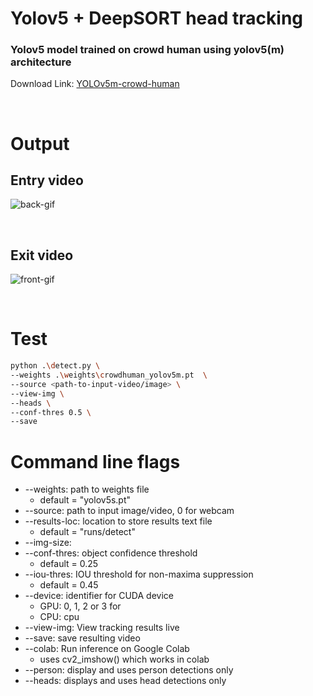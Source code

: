 # Yolov5 + DeepSORT head tracking

### Yolov5 model trained on crowd human using yolov5(m) architecture
Download Link:  [YOLOv5m-crowd-human](https://drive.google.com/file/d/1gglIwqxaH2iTvy6lZlXuAcMpd_U0GCUb/view?usp=sharing) 


<br/>

# Output


## Entry video

![back-gif](./data/gifs/2015_05_09_07_56_07_back.gif)

<br />

## Exit video

![front-gif](./data/gifs/2016_04_07_14_29_25_front.gif)

<br />
  
  
# Test

```bash
python .\detect.py \
--weights .\weights\crowdhuman_yolov5m.pt  \
--source <path-to-input-video/image> \
--view-img \
--heads \
--conf-thres 0.5 \
--save
```


# Command line flags

* --weights: path to weights file
  * default = "yolov5s.pt"
* --source: path to input image/video, 0 for webcam
* --results-loc: location to store results text file
  * default = "runs/detect"
* --img-size: 
* --conf-thres: object confidence threshold
  * default = 0.25
* --iou-thres: IOU threshold for non-maxima suppression
  * default = 0.45
* --device: identifier for CUDA device
  * GPU: 0, 1, 2 or 3 for 
  * CPU: cpu
* --view-img: View tracking results live
* --save: save resulting video
* --colab: Run inference on Google Colab    
  * uses cv2_imshow() which works in colab
* --person: display and uses person detections only
* --heads: displays and uses head detections only

